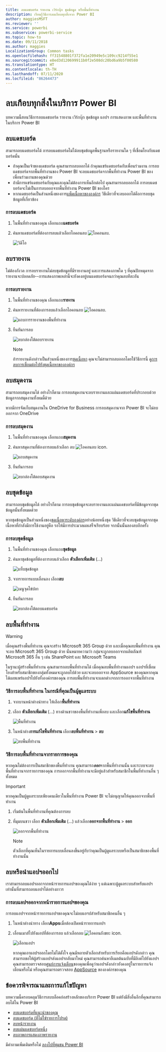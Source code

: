 ```yaml
---
title: ลบแดชบอร์ด รายงาน เวิร์กบุ๊ก ชุดข้อมูล หรือพื้นที่ทำงาน
description: เรียนรู้วิธีการลบเกือบทุกสิ่งจาก Power BI
author: maggiesMSFT
ms.reviewer: ''
ms.service: powerbi
ms.subservice: powerbi-service
ms.topic: how-to
ms.date: 09/11/2018
ms.author: maggies
LocalizationGroup: Common tasks
ms.openlocfilehash: ff31548801f372fa1e20949e5c109cc9214f55e1
ms.sourcegitcommit: e8ed3d120699911b0f2e508dc20bd6a9b5f00580
ms.translationtype: HT
ms.contentlocale: th-TH
ms.lasthandoff: 07/11/2020
ms.locfileid: "86264473"
---
```

# <a name="delete-almost-anything-in-power-bi-service"></a>ลบเกือบทุกสิ่งในบริการ Power BI
บทความนี้สอนวิธีการลบแดชบอร์ด รายงาน เวิร์กบุ๊ก ชุดข้อมูล แอปฯ การแสดงภาพ และพื้นที่ทำงานในบริการ Power BI

## <a name="delete-a-dashboard"></a>ลบแดชบอร์ด
สามารถลบแดชบอร์ดได้ การลบแดชบอร์ดไม่ได้ลบชุดข้อมูลพื้นฐานหรือรายงานใด ๆ ที่เชื่อมโยงกับแดชบอร์ดนั้น

* ถ้าคุณเป็นเจ้าของแดชบอร์ด คุณสามารถลบออกได้ ถ้าคุณแชร์แดชบอร์ดกับเพื่อนร่วมงาน การลบแดชบอร์ดจากพื้นที่ทำงานของ Power BI จะลบแดชบอร์ดจากพื้นที่ทำงาน Power BI ของเพื่อนร่วมงานของคุณด้วย
* ถ้ามีการแชร์แดชบอร์ดกับคุณและคุณไม่ต้องการเห็นอีกต่อไป คุณสามารถลบออกได้  การลบแดชบอร์ดจะไม่เป็นการลบออกจากพื้นที่ทำงาน Power BI ของใคร
* หากแดชบอร์ดเป็นส่วนหนึ่งของการ[แพ็คเนื้อหาขององค์กร](../collaborate-share/service-organizational-content-pack-disconnect.md) วิธีเดียวที่จะลบออกได้คือการลบชุดข้อมูลที่เกี่ยวข้อง

### <a name="to-delete-a-dashboard"></a>การลบแดชบอร์ด
1. ในพื้นที่ทำงานของคุณ เลือกแถบ**แดชบอร์ด**
2. ค้นหาแดชบอร์ดที่ต้องการลบแล้วเลือกไอคอนลบ ![ไอคอนลบ](media/service-delete/power-bi-delete-icon.png).

    ![วิดีโอ](media/service-delete/power-bi-delete-dash.gif)

## <a name="delete-a-report"></a>ลบรายงาน
ไม่ต้องกังวล การลบรายงานไม่ลบชุดข้อมูลที่มีรายงานอยู่  และการแสดงภาพใด ๆ ที่คุณปักหมุดจากรายงานจะปลอดภัย--การแสดงภาพเหล่านี้จะยังคงอยู่บนแดชบอร์ดจนกว่าคุณลบทีละอัน

### <a name="to-delete-a-report"></a>การลบรายงาน
1. ในพื้นที่ทำงานของคุณ เลือกแถบ**รายงาน**
2. ค้นหารายงานที่ต้องการลบแล้วเลือกไอคอนลบ   ![ไอคอนลบ](media/service-delete/power-bi-delete-icon.png).   

    ![แถบการรายงานของพื้นที่ทำงาน](media/service-delete/power-bi-delete-reportnew.png)
3. ยืนยันการลบ

   ![ลบกล่องโต้ตอบรายงาน](media/service-delete/power-bi-delete-report.png)

   > [!NOTE]
   > ถ้ารายงานดังกล่าวเป็นส่วนหนึ่งของการ[ชุดเนื้อหา](../collaborate-share/service-organizational-content-pack-introduction.md) คุณจะไม่สามารถลบออกโดยใช้วิธีการนี้  ดู[การลบการเชื่อมต่อไปยังชุดเนื้อหาขององค์กร](../collaborate-share/service-organizational-content-pack-disconnect.md)
   >
   >

## <a name="delete-a-workbook"></a>ลบสมุดงาน
สามารถลบสมุดงานได้ อย่างไรก็ตาม การลบสมุดงานจะลบรายงานและแผ่นแดชบอร์ดที่ประกอบด้วยข้อมูลจากสมุดงานทั้งหมดี้ด้วย

หากมีการจัดเก็บสมุดงานใน OneDrive for Business การลบสมุดงานจาก Power BI จะไม่ลบออกจาก OneDrive

### <a name="to-delete-a-workbook"></a>การลบสมุดงาน
1. ในพื้นที่ทำงานของคุณ เลือกแถบ**สมุดงาน**
2. ค้นหาสมุดงานที่ต้องการลบแล้วเลือก ลบ ![ไอคอนลบ](media/service-delete/power-bi-delete-report2.png) icon.

    ![แถบสมุดงาน](media/service-delete/power-bi-delete-workbooknew.png)
3. ยืนยันการลบ

   ![ลบกล่องโต้ตอบสมุดงาน](media/service-delete/power-bi-delete-confirm.png)

## <a name="delete-a-dataset"></a>ลบชุดข้อมูล
สามารถลบชุดข้อมูลได้ อย่างไรก็ตาม การลบชุดข้อมูลจะลบรายงานและแผ่นแดชบอร์ดที่มีข้อมูลจากชุดข้อมูลนั้นทั้งหมดด้วย

หากชุดข้อมูลเป็นส่วนหนึ่งของ[ชุดเนื้อหาระดับองค์กร](../collaborate-share/service-organizational-content-pack-disconnect.md)อย่างน้อยหนึ่งชุด วิธีเดียวที่จะลบชุดข้อมูลจากชุดเนื้อหาที่กำลังมีการใช้งานอยู่คือ รอให้มีการประมวลผลเสร็จเรียบร้อย จากนั้นนั้นลองลบอีกครั้ง

### <a name="to-delete-a-dataset"></a>การลบชุดข้อมูล
1. ในพื้นที่ทำงานของคุณ เลือกแถบ**ชุดข้อมูล**
2. ค้นหาชุดข้อมูลที่ต้องการลบแล้วเลือก **ตัวเลือกเพิ่มเติม** (...)  

    ![แท็บชุดข้อมูล](media/service-delete/power-bi-delete-datasetnew.png)
3. จากรายการแบบเลื่อนลง เลือก**ลบ**

   ![เมนูจุดไข่ปลา](media/service-delete/power-bi-delete-datasetnew2.png)
4. ยืนยันการลบ

   ![ลบกล่องโต้ตอบแดชบอร์ด](media/service-delete/power-bi-delete-dataset-confirm.png)

## <a name="delete-a-workspace"></a>ลบพื้นที่ทำงาน
> [!WARNING]
> เมื่อคุณสร้างพื้นที่ทำงาน คุณจะสร้าง Microsoft 365 Group ด้วย และเมื่อคุณลบพื้นที่ทำงาน คุณจะลบ Microsoft 365 Group ด้วย นั่นหมายความว่า กลุ่มจะถูกลบออกจากผลิตภัณฑ์ Microsoft 365 อื่น ๆ เช่น SharePoint และ Microsoft Teams
>
>

ในฐานะผู้สร้างพื้นที่ทำงาน คุณสามารถลบพื้นที่ทำงานได้ เมื่อคุณลบพื้นที่ทำงานแอปฯ แอปฯที่เชื่อมโยงสำหรับสมาชิกของกลุ่มทั้งหมดจะถูกลบไปด้วย และจะลบออกจาก AppSource ของคุณหากคุณได้เผยแพร่แอปฯไปยังทั้งองค์กรของคุณ การลบพื้นที่ทำงานจะแตกต่างจากการออกจากพื้นที่ทำงาน

### <a name="to-delete-a-workspace---if-you-are-an-admin"></a>วิธีการลบพื้นที่ทำงาน ในกรณีที่คุณเป็นผู้ดูแลระบบ
1. จากบานหน้าต่างนำทาง ให้เลือก**พื้นที่ทำงาน**

2. เลือก **ตัวเลือกเพิ่มเติม** (...) ทางด้านขวาของพื้นที่ทำงานเพื่อลบ และเลือก**แก้ไขพื้นที่ทำงาน**

    ![พื้นที่ทำงาน](media/service-delete/power-bi-delete-workspace.png)

3. ในหน้าต่าง**การแก้ไขพื้นที่ทำงาน** เลือก**ลบพื้นที่ทำงาน** > **ลบ**

    ![ลบพื้นที่ทำงาน](media/service-delete/power-bi-delete-workspace2.png)

### <a name="to-remove-a-workspace-from-your-list"></a>วิธีการลบพื้นที่ทำงานจากรายการของคุณ
หากคุณไม่ต้องการเป็นสมาชิกของพื้นที่ทำงาน คุณสามารถ***ออก***จากพื้นที่ทำงานนั้น และระบบจะลบพื้นที่ทำงานจากรายการของคุณ การออกจากพื้นที่ทำงานจะมีอยู่แล้วสำหรับสมาชิกในพื้นที่ทำงานอื่น ๆ ทั้งหมด  

> [!IMPORTANT]
> หากคุณเป็นผู้ดูแลระบบเพียงคนเดียวในพื้นที่ทำงาน Power BI จะไม่อนุญาตให้คุณออกจากพื้นที่ทำงาน
>
>

1. เริ่มต้นในพื้นที่ทำงานที่คุณต้องการลบ

2. ที่มุมบนขวา เลือก **ตัวเลือกเพิ่มเติม** (...) แล้วเลือก**ออกจากพื้นที่ทำงาน** > **ออก**

      ![ออกจากพื้นที่ทำงาน](media/service-delete/power-bi-leave-workspace.png)

   > [!NOTE]
   > ตัวเลือกที่คุณเห็นในรายการแบบเลื่อนลงขึ้นอยู่กับว่าคุณเป็นผู้ดูแลระบบหรือเป็นสมาชิกของพื้นที่ทำงานนั้น
   >
   >

## <a name="delete-or-remove-an-app"></a>ลบหรือนำแอปฯออกไป
เราสามารถลบแอปฯออกจากหน้ารายการแอปฯของคุณได้ง่าย ๆ แต่เฉพาะผู้ดูแลระบบสำหรับแอปฯเท่านั้นที่สามารถลบแอปฯได้อย่างถาวร

### <a name="remove-an-app-from-your-app-list-page"></a>การลบแอปฯออกจากหน้ารายการแอปฯของคุณ
การลบแอปฯจากหน้ารายการแอปฯของคุณจะไม่ลบแอฯปสำหรับสมาชิกคนอื่น ๆ

1. ในหน้าต่างนำทาง เลือก**Apps**เมื่อต้องเปิดหน้ารายการแอปฯ
2. เลื่อนเมาส์ไปยังแอปที่ต้องการลบ แล้วเลือกลบ ![ไอคอนถังขยะ](media/service-delete/power-bi-delete-report2.png)  icon.

   ![เลือกแอปฯ](media/service-delete/power-bi-delete-app.png)

   หากคุณเอาแอปฯออกโดยไม่ได้ตั้งใจ คุณมีหลายตัวเลือกสำหรับการเรียกคือแอปฯดังกล่าว  คุณสามารถขอให้ผู้สร้างแอปฯส่งแอปฯกลับมาใหม่ คุณสามารถค้นหาอีเมลต้นฉบับที่มีลิงค์ไปยังแอปฯ คุณสามารถตรวจสอบ[ศูนย์การแจ้งเตือน](../consumer/end-user-notification-center.md)ของคุณเพื่อดูว่าแอปฯดังกล่าวยังคงอยู่ในรายการแจ้งเตือนหรือไม่ หรือคุณสามารถตรวจสอบ [ AppSource](../consumer/end-user-apps.md) ขององค์กรของคุณ

## <a name="considerations-and-troubleshooting"></a>ข้อควรพิจารณาและการแก้ไขปัญหา
บทความนี้ครอบคลุมวิธีการลบบล็อคก่อสร้างหลักของบริการ Power BI แต่ยังมีสิ่งอื่นอีกที่คุณสามารถลบได้ใน Power BI  

* [ลบแดชบอร์ดที่แนะนำของคุณ](../consumer/end-user-featured.md)
* [ลบแดชบอร์ด (ที่ไม่ใช่รายการโปรด)](../consumer/end-user-favorite.md)
* [ลบหน้ารายงาน](service-delete.md)
* [ลบแผ่นแดชบอร์ดหนึ่ง](service-dashboard-edit-tile.md)
* [ลบภาพการแสดงภาพรายงาน](service-delete.md)

มีคำถามเพิ่มเติมหรือไม่ [ลองไปที่ชุมชน Power BI](https://community.powerbi.com/)

